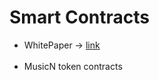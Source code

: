# Smart Contracts
- WhitePaper -> [link](https://drive.google.com/file/d/11AHZx73rltwVb6jYaU5knpXfJ4dPm5oP/view?usp=sharing)
<br/><br/>
- MusicN token contracts

